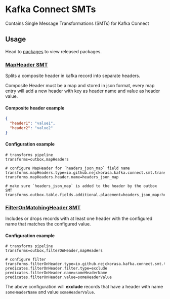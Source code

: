 # Kafka Connect SMTs

Contains Single Message Transformations (SMTs) for Kafka Connect

## Usage

Head to [packages](https://github.com/nejckorasa/kafka-connect-smt/packages) to view released packages.

### [MapHeader SMT](src/main/java/io/github/nejckorasa/kafka/connect/smt/transforms/MapHeader.java) 

Splits a composite header in kafka record into separate headers. 

Composite Header must be a map and stored in json format, every map entry will add a new header with key as header name and value as header value.

#### Composite header example
```json
{
  "header1": "value1",
  "header2": "value2"
}
```

#### Configuration example

```properties
# transforms pipeline 
transforms=outbox,mapHeaders

# configure MapHeader for `headers_json_map` field name
transforms.mapHeaders.type=io.github.nejckorasa.kafka.connect.smt.transforms.MapHeader
transforms.mapHeaders.header.name=headers_json_map

# make sure `headers_json_map` is added to the header by the outbox SMT
transforms.outbox.table.fields.additional.placement=headers_json_map:header
```

### [FilterOnMatchingHeader SMT](src/main/java/io/github/nejckorasa/kafka/connect/smt/transforms/FilterOnMatchingHeader.java) 

Includes or drops records with at least one header with the configured name that matches the configured value. 

#### Configuration example

```properties
# transforms pipeline 
transforms=outbox,filterOnHeader,mapHeaders

# configure filter
transforms.filterOnHeader.type=io.github.nejckorasa.kafka.connect.smt.transforms.FilterOnMatchingHeader
predicates.filterOnHeader.filter.type=exclude
predicates.filterOnHeader.name=someHeaderName
predicates.filterOnHeader.value=someHeaderValue
```

The above configuration will **exclude** records that have a header with name `someHeaderName` and value `someHeaderValue`.
